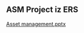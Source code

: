 ## ASM Project iz ERS
[Asset management.pptx](https://github.com/SaraPR59-2020/ASM/files/10383287/Asset.management.pptx)
